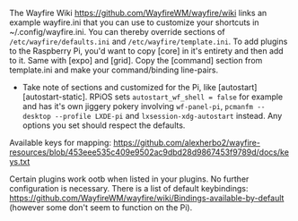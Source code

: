 The Wayfire Wiki https://github.com/WayfireWM/wayfire/wiki links an example wayfire.ini that you can use to customize your shortcuts in ~/.config/wayfire.ini. You can thereby override sections of `/etc/wayfire/defaults.ini` and `/etc/wayfire/template.ini`. To add plugins to the Raspberry Pi, you'd want to copy [core] in it's entirety and then add to it. Same with [expo] and [grid]. Copy the [command] section from template.ini and make your command/binding line-pairs.

- Take note of sections and customized for the Pi, like [autostart] [autostart-static]. RPiOS sets `autostart_wf_shell = false` for example and has it's own jiggery pokery involving `wf-panel-pi`, `pcmanfm --desktop --profile LXDE-pi` and `lxsession-xdg-autostart` instead. Any options you set should respect the defaults.

Available keys for mapping: https://github.com/alexherbo2/wayfire-resources/blob/453eee535c409e9502ac9dbd28d9867453f9789d/docs/keys.txt 

Certain plugins work ootb when listed in your plugins. No further configuration is necessary. There is a list of default keybindings: https://github.com/WayfireWM/wayfire/wiki/Bindings-available-by-default (however some don't seem to function on the Pi).

